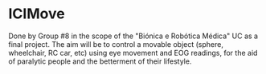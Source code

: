 # ICIMove
Done by Group #8 in the scope of the "Biónica e Robótica Médica" UC as a final project. The aim will be to control a movable object (sphere, wheelchair, RC car, etc) using eye movement and EOG readings, for the aid of paralytic people and the betterment of their lifestyle.
